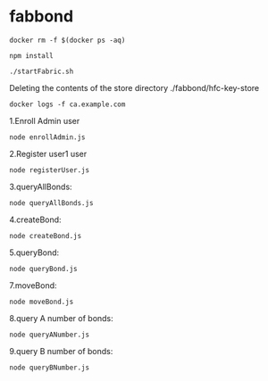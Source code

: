 # fabbond

`docker rm -f $(docker ps -aq)`

`npm install`

`./startFabric.sh`

Deleting the contents of the store directory ./fabbond/hfc-key-store

`docker logs -f ca.example.com`

1.Enroll Admin user

`node enrollAdmin.js`

2.Register user1 user

`node registerUser.js`

3.queryAllBonds:

`node queryAllBonds.js`

4.createBond:

`node createBond.js`

5.queryBond:

`node queryBond.js`


7.moveBond:

`node moveBond.js`

8.query A number of bonds:

`node queryANumber.js`

9.query B number of bonds:

`node queryBNumber.js`
